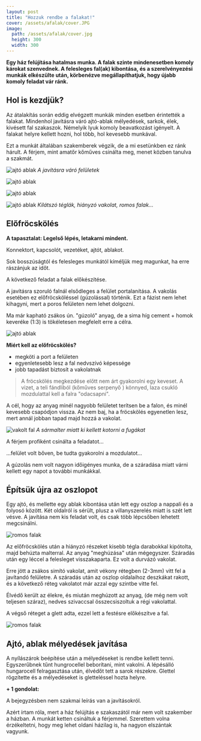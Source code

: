 ```yaml
---
layout: post
title: "Hozzuk rendbe a falakat!"
cover: /assets/afalak/cover.JPG
image:
  path: /assets/afalak/cover.jpg
  height: 300
  width: 300
---
```



**Egy ház felújítása hatalmas munka.  A falak szinte mindenesetben komoly károkat szenvednek. A felesleges fal(ak) kibontása, és a szerelvényezési munkák elkészülte után, körbenézve megállapíthatjuk, hogy újabb komoly feladat vár ránk.**


## Hol is kezdjük?

Az átalakítás során eddig elvégzett munkák minden esetben érintették a falakat. Mindenhol javításra váró ajtó-ablak mélyedések, sarkok, élek, kivésett fal szakaszok. Némelyik lyuk komoly beavatkozást igényelt. A falakat helyre kellett hozni, hol több, hol kevesebb munkával.

Ezt a munkát általában szakemberek végzik, de a mi esetünkben ez ránk hárult. A férjem, mint amatőr kőműves csinálta meg, menet közben tanulva a szakmát.




![ajtó ablak](/assets/afalak/DSCF0001.JPG)
_A javításra váró felületek_

![ajtó ablak](/assets/afalak/DSCF0005.JPG)

![ajtó ablak](/assets/afalak/DSCF0028.JPG)

![ajtó ablak](/assets/afalak/DSCF0143.JPG)
_Kilátszó téglák, hiányzó vakolat, romos falak..._





## Előfröcskölés


**A tapasztalat: Legelső lépés, letakarni mindent.**

Konnektort, kapcsolót, vezetéket, ajtót, ablakot. 


Sok bosszúságtól és felesleges munkától kíméljük meg magunkat, ha erre rászánjuk az időt.


A következő feladat a falak előkészítése. 


A javításra szoruló falnál elsődleges a felület portalanítása. A vakolás esetében ez előfröcsköléssel (gúzolással) történik. Ezt a fázist nem lehet kihagyni, mert a poros felületen nem lehet dolgozni.

 Ma már kapható zsákos ún. "gúzoló" anyag, de a sima híg cement + homok keveréke  (1:3) is tökéletesen megfelelt erre a célra.

![ajtó ablak](/assets/afalak/DSCF0155.JPG)




**Miért kell az előfröcskölés?**

* megköti a port a felületen
* egyenletesebb lesz a fal nedvszívó képessége
* jobb tapadást biztosít a vakolatnak

> A fröcskölés megkezdése előtt nem árt gyakorolni egy keveset. A vizet, a teli fándliból (kőműves serpenyő ) könnyed, laza csukló mozdulattal kell a falra "odacsapni". 


A cél, hogy az anyag minél nagyobb felületet terítsen be a falon, és minél kevesebb csapódjon vissza. Az nem baj, ha a fröcskölés egyenetlen lesz, mert annál jobban tapad majd hozzá a vakolat.  




![vakolt fal](/assets/afalak/DSCF0699jav.JPG)
_A sármalter miatt ki kellett kotorni a fugákat_

A férjem profiként csinálta a feladatot...

...felület volt bőven, be tudta gyakorolni a mozdulatot... 

A gúzolás nem volt nagyon időigényes munka, de a száradása miatt várni kellett egy napot a további munkákkal.


## Építsük újra az oszlopot

Egy ajtó, és mellette egy ablak kibontása után lett egy oszlop a nappali és a folyosó között. Két oldalról is sérült, plusz a villanyszerelés miatt is szét lett vésve. A javítása nem kis feladat volt, és csak több lépcsőben lehetett megcsinálni.

![romos falak](/assets/afalak/6jav.jpg)


Az előfröcskölés után a hiányzó részeket kisebb tégla darabokkal kipótolta, majd behúzta malterral. Az anyag "meghúzása" után mégegyszer.  Száradás után egy léccel a felesleget visszakaparta. Ez volt a durvázó vakolat.

Erre jött a zsákos simító vakolat, amit vékony rétegben (2-3mm) vitt fel a javítandó felületre. A száradás után az oszlop oldalaihoz deszkákat rakott, és a következő réteg vakolatot már azzal egy szintbe vitte fel. 

Élvédő került az élekre, és miután meghúzott az anyag, (de még nem volt teljesen száraz), nedves szivaccsal összecsiszoltuk a régi vakolattal.

A végső réteget a glett adta, ezzel lett a festésre előkészítve a fal.

![romos falak](/assets/afalak/0182.JPG)



## Ajtó, ablak mélyedések javítása

A nyílászárok beépítése után a mélyedéseket is rendbe kellett tenni. Egyszerűbnek tűnt hungrocellel beborítani, mint vakolni. A lépésálló hungarocell felragasztása után, élvédőt tett a sarok részekre. Glettel rögzítette és a mélyedéseket is gletteléssel hozta helyre.




**+ 1 gondolat:**

A bejegyzésben nem szakmai leírás van a javításokról. 

Azért írtam róla, mert a ház felújítás e szakaszától már nem volt szakember a házban. A munkát ketten csináltuk a férjemmel. Szerettem volna érzékeltetni, hogy meg lehet oldani házilag is, ha nagyon elszántak vagyunk.
